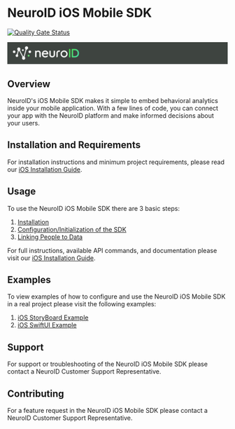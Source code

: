 # NeuroID iOS Mobile SDK

[![Quality Gate Status](https://sonarcloud.io/api/project_badges/measure?project=Neuro-ID_neuroid-ios-sdk&metric=alert_status)](https://sonarcloud.io/summary/new_code?id=Neuro-ID_neuroid-ios-sdk)

![Neuro-ID Logo](/docs//images/NeuroID_Logo.png)

## Overview

NeuroID's iOS Mobile SDK makes it simple to embed behavioral analytics inside your mobile application. With a few lines of code, you can connect your app with the NeuroID platform and make informed decisions about your users.

## Installation and Requirements

For installation instructions and minimum project requirements, please read our [iOS Installation Guide](https://neuro-id.readme.io/docs/ios-installation).

## Usage

To use the NeuroID iOS Mobile SDK there are 3 basic steps:

1. [Installation](https://neuro-id.readme.io/docs/ios-installation#installation)
1. [Configuration/Initialization of the SDK](https://neuro-id.readme.io/docs/ios-installation#2-initialize-the-sdk)
1. [Linking People to Data](https://neuro-id.readme.io/docs/ios-installation#3-link-people-to-data)

For full instructions, available API commands, and documentation please visit our [iOS Installation Guide](https://neuro-id.readme.io/docs/ios-installation).

## Examples

To view examples of how to configure and use the NeuroID iOS Mobile SDK in a real project please visit the following examples:

1. [iOS StoryBoard Example](https://neuro-id.readme.io/recipes/ios-storyboard-installation)
1. [iOS SwiftUI Example](https://neuro-id.readme.io/recipes/ios-swiftui-installation)

## Support

For support or troubleshooting of the NeuroID iOS Mobile SDK please contact a NeuroID Customer Support Representative.

## Contributing

For a feature request in the NeuroID iOS Mobile SDK please contact a NeuroID Customer Support Representative.

<!--
![Neuro-ID Logo](docs/images/NeuroID%20Logo.png?version%3D1710788080006) // Backup -->
